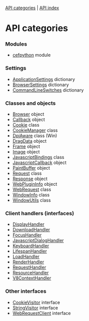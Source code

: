 [API categories](API-categories.md) | [API index](API-index.md)

# API categories


### Modules

 * [cefpython](cefpython.md#cefpython) module


### Settings

 * [ApplicationSettings](ApplicationSettings.md#application-settings) dictionary
 * [BrowserSettings](BrowserSettings.md#browser-settings) dictionary
 * [CommandLineSwitches](CommandLineSwitches.md#command-line-switches) dictionary


### Classes and objects

 * [Browser](Browser.md#browser-object) object
 * [Callback](Callback.md#callback-object) object
 * [Cookie](Cookie.md#cookie-class) class
 * [CookieManager](CookieManager.md#cookiemanager-class) class
 * [DpiAware](DpiAware.md#dpiaware-class) class (Win)
 * [DragData](DragData.md#dragdata-object) object
 * [Frame](Frame.md#frame-object) object
 * [Image](Image.md#image-object) object
 * [JavascriptBindings](JavascriptBindings.md#javascriptbindings-class) class
 * [JavascriptCallback](JavascriptCallback.md#javascriptcallback-object) object
 * [PaintBuffer](PaintBuffer.md#paintbuffer-object) object
 * [Request](Request.md#request-class) class
 * [Response](Response.md#response-object) object
 * [WebPluginInfo](WebPluginInfo.md#webplugininfo-object) object
 * [WebRequest](WebRequest.md#webrequest-class) class
 * [WindowInfo](WindowInfo.md#windowinfo-class) class
 * [WindowUtils](WindowUtils.md#windowutils-class) class


### Client handlers (interfaces)

 * [DisplayHandler](DisplayHandler.md#displayhandler-interface)
 * [DownloadHandler](DownloadHandler.md#downloadhandler)
 * [FocusHandler](FocusHandler.md#focushandler-interface)
 * [JavascriptDialogHandler](JavascriptDialogHandler.md#javascriptdialoghandler-interface)
 * [KeyboardHandler](KeyboardHandler.md#keyboardhandler-interface)
 * [LifespanHandler](LifespanHandler.md#lifespanhandler-interface)
 * [LoadHandler](LoadHandler.md#loadhandler-interface)
 * [RenderHandler](RenderHandler.md#renderhandler-interface)
 * [RequestHandler](RequestHandler.md#requesthandler-interface)
 * [ResourceHandler](ResourceHandler.md#resourcehandler-interface)
 * [V8ContextHandler](V8ContextHandler.md#v8contexthandler-interface)


### Other interfaces

 * [CookieVisitor](CookieVisitor.md#cookievisitor-interface) interface
 * [StringVisitor](StringVisitor.md#stringvisitor-interface) interface
 * [WebRequestClient](WebRequestClient.md#webrequestclient-interface) interface


